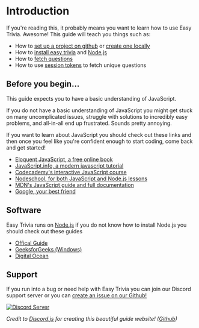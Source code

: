 # Introduction
If you're reading this, it probably means you want to learn how to use Easy Trivia. Awesome! This guide will teach you things such as:

- How to [set up a project on github](/creating#github) or [create one locally](/creating#locally)
- How to [install easy trivia](/installation#installing-easy-trivia) and [Node.js](/installation#installing-node.js)
- How to [fetch questions](/creating/coding#fetching-questions)
- How to use [session tokens](/creating/coding#session-tokens) to fetch unique questions

## Before you begin...

This guide expects you to have a basic understanding of JavaScript.

If you do not have a basic understanding of JavaScript you might get stuck on many uncomplicated issues, struggle with solutions to incredibly easy problems, and all-in-all end up frustrated. Sounds pretty annoying.

If you want to learn about JavaScript you should check out these links and then once you feel like you're confident enough to start coding, come back and get started!

* [Eloquent JavaScript, a free online book](http://eloquentjavascript.net/)
* [JavaScript.info, a modern javascript tutorial](https://javascript.info/)
* [Codecademy's interactive JavaScript course](https://www.codecademy.com/learn/introduction-to-javascript)
* [Nodeschool, for both JavaScript and Node.js lessons](https://nodeschool.io/)
* [MDN's JavaScript guide and full documentation](https://developer.mozilla.org/en-US/docs/Web/JavaScript)
* [Google, your best friend](https://google.com)

## Software

Easy Trivia runs on [Node.js](https://nodejs.org/) if you do not know how to install Node.js you should check out these guides

- [Offical Guide](https://nodejs.dev/learn/how-to-install-nodejs)
- [GeeksforGeeks (Windows)](https://www.geeksforgeeks.org/installation-of-node-js-on-windows/)
- [Digital Ocean](https://www.digitalocean.com/community/tutorial_collections/how-to-install-node-js)

## Support
If you run into a bug or need help with Easy Trivia you can join our Discord support server or you can [create an issue on our Github!](https://github.com/Elitezen/easy-trivia/issues/new)

[![Discord Server](http://invidget.switchblade.xyz/933113625537835049)](/discord)

*Credit to [Discord.js](https://discord.js.org) for creating this beautiful guide website! ([Github](https://github.com/discordjs/guide))*